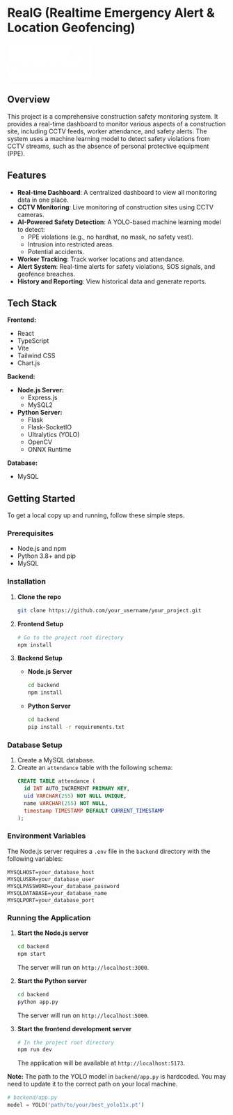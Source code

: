 # RealG (Realtime Emergency Alert & Location Geofencing)

![RealG Logo](src/assets/logo.png)

## Overview

This project is a comprehensive construction safety monitoring system. It provides a real-time dashboard to monitor various aspects of a construction site, including CCTV feeds, worker attendance, and safety alerts. The system uses a machine learning model to detect safety violations from CCTV streams, such as the absence of personal protective equipment (PPE).

## Features

*   **Real-time Dashboard**: A centralized dashboard to view all monitoring data in one place.
*   **CCTV Monitoring**: Live monitoring of construction sites using CCTV cameras.
*   **AI-Powered Safety Detection**: A YOLO-based machine learning model to detect:
    *   PPE violations (e.g., no hardhat, no mask, no safety vest).
    *   Intrusion into restricted areas.
    *   Potential accidents.
*   **Worker Tracking**: Track worker locations and attendance.
*   **Alert System**: Real-time alerts for safety violations, SOS signals, and geofence breaches.
*   **History and Reporting**: View historical data and generate reports.

## Tech Stack

**Frontend:**

*   React
*   TypeScript
*   Vite
*   Tailwind CSS
*   Chart.js

**Backend:**

*   **Node.js Server:**
    *   Express.js
    *   MySQL2
*   **Python Server:**
    *   Flask
    *   Flask-SocketIO
    *   Ultralytics (YOLO)
    *   OpenCV
    *   ONNX Runtime

**Database:**

*   MySQL

## Getting Started

To get a local copy up and running, follow these simple steps.

### Prerequisites

*   Node.js and npm
*   Python 3.8+ and pip
*   MySQL

### Installation

1.  **Clone the repo**
    ```sh
    git clone https://github.com/your_username/your_project.git
    ```
2.  **Frontend Setup**
    ```sh
    # Go to the project root directory
    npm install
    ```
3.  **Backend Setup**

    *   **Node.js Server**
        ```sh
        cd backend
        npm install
        ```
    *   **Python Server**
        ```sh
        cd backend
        pip install -r requirements.txt
        ```

### Database Setup

1.  Create a MySQL database.
2.  Create an `attendance` table with the following schema:
    ```sql
    CREATE TABLE attendance (
      id INT AUTO_INCREMENT PRIMARY KEY,
      uid VARCHAR(255) NOT NULL UNIQUE,
      name VARCHAR(255) NOT NULL,
      timestamp TIMESTAMP DEFAULT CURRENT_TIMESTAMP
    );
    ```

### Environment Variables

The Node.js server requires a `.env` file in the `backend` directory with the following variables:

```
MYSQLHOST=your_database_host
MYSQLUSER=your_database_user
MYSQLPASSWORD=your_database_password
MYSQLDATABASE=your_database_name
MYSQLPORT=your_database_port
```

### Running the Application

1.  **Start the Node.js server**
    ```sh
    cd backend
    npm start
    ```
    The server will run on `http://localhost:3000`.

2.  **Start the Python server**
    ```sh
    cd backend
    python app.py
    ```
    The server will run on `http://localhost:5000`.

3.  **Start the frontend development server**
    ```sh
    # In the project root directory
    npm run dev
    ```
    The application will be available at `http://localhost:5173`.

**Note:** The path to the YOLO model in `backend/app.py` is hardcoded. You may need to update it to the correct path on your local machine.

```python
# backend/app.py
model = YOLO('path/to/your/best_yolo11x.pt')
```
